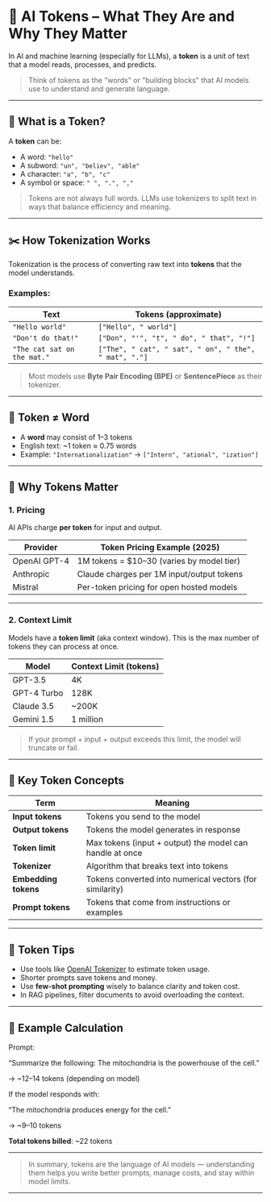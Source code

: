 # 🔡 AI Tokens – What They Are and Why They Matter

In AI and machine learning (especially for LLMs), a **token** is a unit of text that a model reads, processes, and predicts.

> Think of tokens as the "words" or "building blocks" that AI models use to understand and generate language.

---

## 🧩 What is a Token?

A **token** can be:

- A word: `"hello"`
- A subword: `"un", "believ", "able"`
- A character: `"a", "b", "c"`
- A symbol or space: `" ", ".", ","`

> Tokens are not always full words. LLMs use tokenizers to split text in ways that balance efficiency and meaning.

---

## ✂️ How Tokenization Works

Tokenization is the process of converting raw text into **tokens** that the model understands.

### Examples:

| Text                        | Tokens (approximate)                                  |
| --------------------------- | ----------------------------------------------------- |
| `"Hello world"`             | `["Hello", " world"]`                                 |
| `"Don't do that!"`          | `["Don", "'", "t", " do", " that", "!"]`              |
| `"The cat sat on the mat."` | `["The", " cat", " sat", " on", " the", " mat", "."]` |

> Most models use **Byte Pair Encoding (BPE)** or **SentencePiece** as their tokenizer.

---

## 📏 Token ≠ Word

- A **word** may consist of 1–3 tokens
- English text: ~1 token ≈ 0.75 words
- Example: `"Internationalization"` → `["Intern", "ational", "ization"]`

---

## 🧮 Why Tokens Matter

### 1. Pricing

AI APIs charge **per token** for input and output.

| Provider     | Token Pricing Example (2025)              |
| ------------ | ----------------------------------------- |
| OpenAI GPT-4 | 1M tokens = $10–30 (varies by model tier) |
| Anthropic    | Claude charges per 1M input/output tokens |
| Mistral      | Per-token pricing for open hosted models  |

---

### 2. Context Limit

Models have a **token limit** (aka context window). This is the max number of tokens they can process at once.

| Model       | Context Limit (tokens) |
| ----------- | ---------------------- |
| GPT-3.5     | 4K                     |
| GPT-4 Turbo | 128K                   |
| Claude 3.5  | ~200K                  |
| Gemini 1.5  | 1 million              |

> If your prompt + input + output exceeds this limit, the model will truncate or fail.

---

## 📌 Key Token Concepts

| Term                 | Meaning                                                  |
| -------------------- | -------------------------------------------------------- |
| **Input tokens**     | Tokens you send to the model                             |
| **Output tokens**    | Tokens the model generates in response                   |
| **Token limit**      | Max tokens (input + output) the model can handle at once |
| **Tokenizer**        | Algorithm that breaks text into tokens                   |
| **Embedding tokens** | Tokens converted into numerical vectors (for similarity) |
| **Prompt tokens**    | Tokens that come from instructions or examples           |

---

## 🧠 Token Tips

- Use tools like [OpenAI Tokenizer](https://platform.openai.com/tokenizer) to estimate token usage.
- Shorter prompts save tokens and money.
- Use **few-shot prompting** wisely to balance clarity and token cost.
- In RAG pipelines, filter documents to avoid overloading the context.

---

## 🧪 Example Calculation

Prompt:

“Summarize the following: The mitochondria is the powerhouse of the cell.”

→ ~12–14 tokens (depending on model)

If the model responds with:

“The mitochondria produces energy for the cell.”

→ ~9–10 tokens

**Total tokens billed**: ~22 tokens

---

> In summary, tokens are the language of AI models — understanding them helps you write better prompts, manage costs, and stay within model limits.

---
